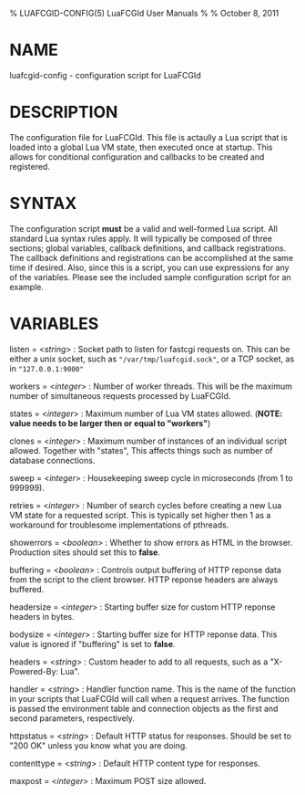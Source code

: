 % LUAFCGID-CONFIG(5) LuaFCGId User Manuals
%
% October 8, 2011

# NAME

luafcgid-config - configuration script for LuaFCGId

# DESCRIPTION

The configuration file for LuaFCGId. This file is actaully a Lua script that is
loaded into a global Lua VM state, then executed once at startup. This allows for
conditional configuration and callbacks to be created and registered.

# SYNTAX

The configuration script **must** be a valid and well-formed Lua script. All
standard Lua syntax rules apply. It will typically be composed of three sections;
global variables, callback definitions, and callback registrations. The callback
definitions and registrations can be accomplished at the same time if desired.
Also, since this is a script, you can use expressions for any of the variables. 
Please see the included sample configuration script for an example.

# VARIABLES

listen = <*string*>
:	Socket path to listen for fastcgi requests on. This can be either a unix
	socket, such as `"/var/tmp/luafcgid.sock"`, or a TCP socket, as in
	`"127.0.0.1:9000"`

workers = <*integer*>
:	Number of worker threads. This will be the maximum number of simultaneous
	requests processed by LuaFCGId.

states = <*integer*>
:	Maximum number of Lua VM states allowed. (**NOTE: value needs to be larger
	then or equal to "workers"**)

clones = <*integer*>
:	Maximum number of instances of an individual script allowed. Together with
	"states", This affects things such as number of database connections.

sweep = <*integer*>
:	Housekeeping sweep cycle in microseconds (from 1 to 999999).

retries = <*integer*>
:	Number of search cycles before creating a new Lua VM state for a requested
	script. This is typically set higher then 1 as a workaround for troublesome
	implementations of pthreads.

showerrors = <*boolean*>
:	Whether to show errors as HTML in the browser. Production sites should set
	this to **false**.

buffering = <*boolean*>
:	Controls output buffering of HTTP reponse data from the script to the client
	browser. HTTP reponse headers are always buffered.

headersize = <*integer*>
:	Starting buffer size for custom HTTP reponse headers in bytes.

bodysize = <*integer*>
:	Starting buffer size for HTTP reponse data. This value is ignored if
	"buffering" is set to **false**.
	
headers = <*string*>
:	Custom header to add to all requests, such as a "X-Powered-By: Lua".

handler = <*string*>
:	Handler function name. This is the name of the function in your scripts that
	LuaFCGId will call when a request arrives. The function is passed the
	environment table and connection objects as the first and second
	parameters, respectively.

httpstatus = <*string*>
:	Default HTTP status for responses. Should be set to "200 OK" unless you know
	what you are doing.

contenttype = <*string*>
:	Default HTTP content type for responses. 

maxpost = <*integer*>
:	Maximum POST size allowed.





